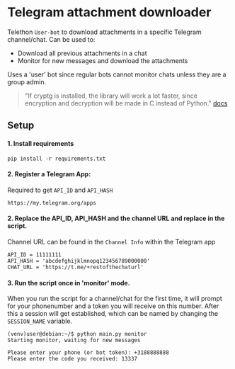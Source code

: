 # Telegram attachment downloader
Telethon `User-bot` to download attachments in a specific Telegram channel/chat.
Can be used to:
  - Download all previous attachments in a chat
  - Monitor for new messages and download the attachments

Uses a 'user' bot since regular bots cannot monitor chats unless they are a group admin.

> "If cryptg is installed, the library will work a lot faster, since encryption and decryption will be made in C instead of Python." [docs](https://docs.telethon.dev/en/stable/basic/installation.html)

## Setup
#### 1. Install requirements
```
pip install -r requirements.txt
```

#### 2. Register a Telegram App:
Required to get `API_ID` and `API_HASH`
```
https://my.telegram.org/apps
```

#### 2. Replace the API_ID, API_HASH and the channel URL and replace in the script. 
Channel URL can be found in the `Channel Info` within the Telegram app
```
API_ID = 11111111
API_HASH = 'abcdefghijklmnopq123456789000000'
CHAT_URL = 'https://t.me/+restofthechaturl'
```

#### 3. Run the script once in 'monitor' mode.
When you run the script for a channel/chat for the first time, it will prompt for your phonenumber and a token you will receive on this number.
After this a session will get established, which can be named by changing the `SESSION_NAME` variable.
```
(venv)user@debian:~/$ python main.py monitor
Starting monitor, waiting for new messages

Please enter your phone (or bot token): +3188888888
Please enter the code you received: 13337
```
